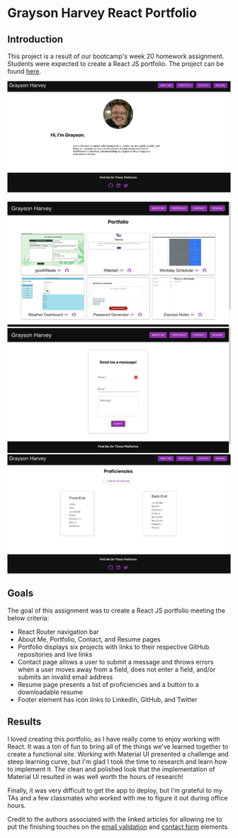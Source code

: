 # Grayson Harvey React Portfolio

## Introduction
This project is a result of our bootcamp's week 20 homework assignment. Students were expected to create a React JS portfolio. The project can be found [here](https://graycodesnu.github.io/g-harvey-portfolio/).

![screenshot](./src/assets/aboutMeScreenshot.png) 
![screenshot](./src/assets/portfolioScreenshot.png) 
![screenshot](./src/assets/contactScreenshot.png) 
![screenshot](./src/assets/resScreenshot.png) 

## Goals 
The goal of this assignment was to create a React JS portfolio meeting the below criteria:

+ React Router navigation bar
+ About Me, Portfolio, Contact, and Resume pages
+ Portfolio displays six projects with links to their respective GitHub repositories and live links
+ Contact page allows a user to submit a message and throws errors when a user moves away from a field, does not enter a field, and/or submits an invalid email address
+ Resume page presents a list of proficiencies and a button to a downloadable resume
+ Footer element has icon links to LinkedIn, GitHub, and Twitter

## Results 
I loved creating this portfolio, as I have really come to enjoy working with React. It was a ton of fun to bring all of the things we've learned together to create a functional site. Working with Material UI presented a challenge and steep learning curve, but I'm glad I took the time to research and learn how to implement it. The clean and polished look that the implementation of Material UI resulted in was well worth the hours of research! 

Finally, it was very difficult to get the app to deploy, but I'm grateful to my TAs and a few classmates who worked with me to figure it out during office hours. 

Credit to the authors associated with the linked articles for allowing me to put the finishing touches on the [email validation](https://bobbyhadz.com/blog/react-check-if-email-is-valid#:~:text=To%20validate%20an%20email%20in,is%20valid%20and%20false%20otherwise) and [contact form](https://medium.com/weekly-webtips/simple-react-contact-form-without-back-end-9fa06eff52d9) elements.
